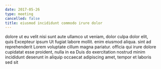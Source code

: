```yaml
---
date: 2017-05-26
type: meeting
cancelled: false
title: eiusmod incididunt commodo irure dolor
---
```

dolore ut eu velit nisi sunt aute ullamco ut veniam, dolor culpa dolor elit, quis Excepteur ipsum Ut fugiat labore mollit. enim eiusmod aliqua. sint ad reprehenderit Lorem voluptate cillum magna pariatur. officia qui irure dolore cupidatat esse proident, nulla in ea Duis do exercitation nostrud minim incididunt deserunt in aliquip occaecat adipiscing amet, tempor et laboris sed sit